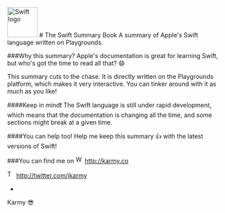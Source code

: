 <img src="https://swift.org/assets/images/swift.svg" alt="Swift logo" height="70" >
# The Swift Summary Book
A summary of Apple's Swift language written on Playgrounds.


###Why this summary?
Apple's documentation is great for learning Swift, but who's got the time to read all that? :smile:

This summary cuts to the chase. It is directly written on the Playgrounds platform, which makes it very interactive.
You can tinker around with it as much as you like!


####Keep in mind:exclamation:
The Swift language is still under rapid development, which means that the documentation is changing all the time, and some sections might break at a given time.


####You can help too!
Help me keep this summary :+1: with the latest versions of Swift!


###You can find me on
<img src="http://25.media.tumblr.com/tumblr_m5xo9frXtv1rysqvgo1_1280.png" alt="Web logo" height="17" > http://karmy.co

<img src="https://cdn3.iconfinder.com/data/icons/free-social-icons/67/twitter_circle_black-512.png" alt="Twitter logo" height="17" > http://twitter.com/jkarmy

-
Karmy :sunglasses:
